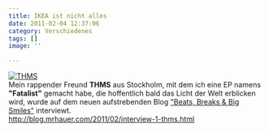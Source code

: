 ```yaml
---
title: IKEA ist nicht alles
date: 2011-02-04 12:37:06
category: Verschiedenes
tags: []
image: ''

---
```


[![](http://3.bp.blogspot.com/_DrqESDweuTk/TUvXD527g9I/AAAAAAAADzw/qscog8SdWhQ/s320/IMAG3527.JPG "THMS")](http://blog.mrhauer.com/2011/02/interview-1-thms.html)  
Mein rappender Freund **THMS** aus Stockholm, mit dem ich eine EP namens **"Fatalist"** gemacht habe, die hoffentlich bald das Licht der Welt erblicken wird, wurde auf dem neuen aufstrebenden Blog ["Beats, Breaks & Big Smiles"](http://blog.mrhauer.com/) interviewt.  
<http://blog.mrhauer.com/2011/02/interview-1-thms.html>
